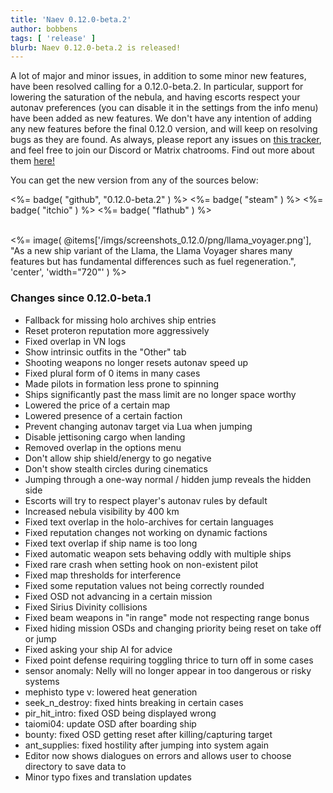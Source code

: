 ```yaml
---
title: 'Naev 0.12.0-beta.2'
author: bobbens
tags: [ 'release' ]
blurb: Naev 0.12.0-beta.2 is released!
---
```


A lot of major and minor issues, in addition to some minor new features, have
been resolved calling for a 0.12.0-beta.2. In particular, support for lowering
the saturation of the nebula, and having escorts respect your autonav
preferences (you can disable it in the settings from the info menu) have been
added as new features. We don't have any intention of adding any new features
before the final 0.12.0 version, and will keep on resolving bugs as they are
found.
As always, please report any issues on [this tracker](https://github.com/naev/naev/issues),
and feel free to join our Discord or Matrix chatrooms. Find out more about them [here!](https://naev.org/contact/)

You can get the new version from any of the sources below:

<%= badge( "github", "0.12.0-beta.2" ) %>
<%= badge( "steam" ) %>
<%= badge( "itchio" ) %>
<%= badge( "flathub" ) %>

<br>
<%= image( @items['/imgs/screenshots_0.12.0/png/llama_voyager.png'], "As a new ship variant of the Llama, the Llama Voyager shares many features but has fundamental differences such as fuel regeneration.", 'center', 'width="720"' ) %>

### Changes since 0.12.0-beta.1
* Fallback for missing holo archives ship entries
* Reset proteron reputation more aggressively
* Fixed overlap in VN logs
* Show intrinsic outfits in the "Other" tab
* Shooting weapons no longer resets autonav speed up
* Fixed plural form of 0 items in many cases
* Made pilots in formation less prone to spinning
* Ships significantly past the mass limit are no longer space worthy
* Lowered the price of a certain map
* Lowered presence of a certain faction
* Prevent changing autonav target via Lua when jumping
* Disable jettisoning cargo when landing
* Removed overlap in the options menu
* Don't allow ship shield/energy to go negative
* Don't show stealth circles during cinematics
* Jumping through a one-way normal / hidden jump reveals the hidden side
* Escorts will try to respect player's autonav rules by default
* Increased nebula visibility by 400 km
* Fixed text overlap in the holo-archives for certain languages
* Fixed reputation changes not working on dynamic factions
* Fixed text overlap if ship name is too long
* Fixed automatic weapon sets behaving oddly with multiple ships
* Fixed rare crash when setting hook on non-existent pilot
* Fixed map thresholds for interference
* Fixed some reputation values not being correctly rounded
* Fixed OSD not advancing in a certain mission
* Fixed Sirius Divinity collisions
* Fixed beam weapons in "in range" mode not respecting range bonus
* Fixed hiding mission OSDs and changing priority being reset on take off or jump
* Fixed asking your ship AI for advice
* Fixed point defense requiring toggling thrice to turn off in some cases
* sensor anomaly: Nelly will no longer appear in too dangerous or risky systems
* mephisto type v: lowered heat generation
* seek_n_destroy: fixed hints breaking in certain cases
* pir_hit_intro: fixed OSD being displayed wrong
* taiomi04: update OSD after boarding ship
* bounty: fixed OSD getting reset after killing/capturing target
* ant_supplies: fixed hostility after jumping into system again
* Editor now shows dialogues on errors and allows user to choose directory to save data to
* Minor typo fixes and translation updates
